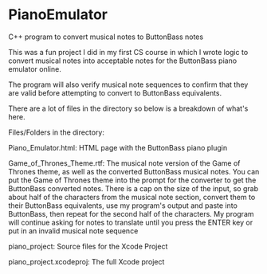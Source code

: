 # PianoEmulator
C++ program to convert musical notes to ButtonBass notes

This was a fun project I did in my first CS course in which I wrote logic to convert musical notes into acceptable notes for the ButtonBass piano emulator online.

The program will also verify musical note sequences to confirm that they are valid before attempting to convert to ButtonBass equivalents.

There are a lot of files in the directory so below is a breakdown of what's here.

Files/Folders in the directory:

  Piano_Emulator.html: HTML page with the ButtonBass piano plugin
  
  Game_of_Thrones_Theme.rtf: The musical note version of the Game of Thrones theme, as well as the converted ButtonBass musical notes. You can put the Game of Thrones theme into the prompt for the converter to get the ButtonBass converted notes. There is a cap on the size of the input, so grab about half of the characters from the musical note section, convert them to their ButtonBass equivalents, use my program's output and paste into ButtonBass, then repeat for the second half of the characters.  My program will continue asking for notes to translate until you press the ENTER key or put in an invalid musical note sequence
  
  piano_project: Source files for the Xcode Project
  
  piano_project.xcodeproj: The full Xcode project
